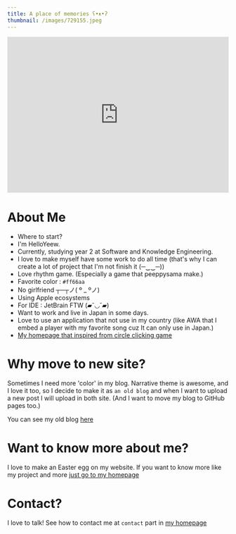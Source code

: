 ```yaml
---
title: A place of memories ʕ•ᴥ•ʔ
thumbnail: /images/729155.jpeg
---
```


<iframe src="https://embed.awa.fm/track/366ae41cccc724131547/?t=1617009009" width="100%" height="354" frameborder="0" allowtransparency="true"></iframe>

# About Me

- Where to start?
- I'm HelloYeew.
- Currently, studying year 2 at Software and Knowledge Engineering.
- I love to make myself have some work to do all time (that's why I can create a lot of project that I'm not finish it (─‿‿─))
- Love rhythm game. (Especially a game that peeppysama make.)
- Favorite color : `#ff66aa`
- No girlfriend ┬─┬ノ( º _ ºノ)
- Using Apple ecosystems
- For IDE : JetBrain FTW (▰˘◡˘▰)
- Want to work and live in Japan in some days.
- Love to use an application that not use in my country (like AWA that I embed a player with my favorite song cuz It can only use in Japan.)
- [My homepage that inspired from circle clicking game](https://www.helloyeew.dev/)

# Why move to new site?

Sometimes I need more 'color' in my blog. Narrative theme is awesome, and I love it too, so I decide to make it as `an old blog` and when I want to upload a new post I will upload in both site. (And I want to move my blog to GitHub pages too.)

You can see my old blog [here](https://old-blog.helloyeew.dev/)

# Want to know more about me?

I love to make an Easter egg on my website. If you want to know more like my project and more [just go to my homepage](https://www.helloyeew.dev/)

# Contact?

I love to talk! See how to contact me at `contact` part in [my homepage](https://www.helloyeew.dev/)
